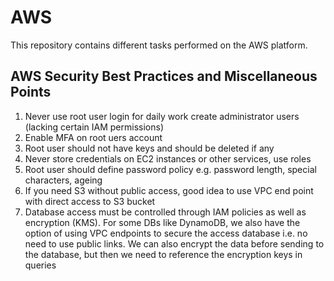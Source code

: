 # AWS
This repository contains different tasks performed on the AWS platform.

AWS Security Best Practices and Miscellaneous Points
----------------------------------------------------
1. Never use root user login for daily work create administrator users (lacking certain IAM permissions)
2. Enable MFA on root uers account
3. Root user should not have keys and should be deleted if any
4. Never store credentials on EC2 instances or other services, use roles
5. Root user should define password policy e.g. password length, special characters, ageing 
6. If you need S3 without public access, good idea to use VPC end point with direct access to S3 bucket
7. Database access must be controlled through IAM policies as well as encryption (KMS). For some DBs like DynamoDB, we also have the option of using VPC endpoints to secure the access database i.e. no need to use public links. We can also encrypt the data before sending to the database, but then we need to reference the encryption keys in queries
